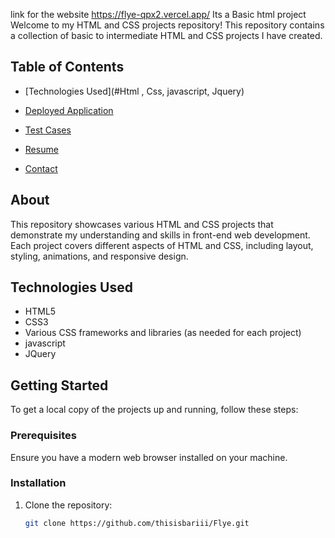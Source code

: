 
link for the website
https://flye-qpx2.vercel.app/
Its a Basic html project
Welcome to my HTML and CSS projects repository! This repository contains a collection of basic to intermediate HTML and CSS projects I have created.

## Table of Contents
- [Technologies Used](#Html , Css, javascript, Jquery)

- [Deployed Application](#deployed-application)
- [Test Cases](#test-cases)
- [Resume](#resume)
- [Contact](#contact)

## About
This repository showcases various HTML and CSS projects that demonstrate my understanding and skills in front-end web development. Each project covers different aspects of HTML and CSS, including layout, styling, animations, and responsive design.

## Technologies Used
- HTML5
- CSS3
- Various CSS frameworks and libraries (as needed for each project)
- javascript
- JQuery

## Getting Started
To get a local copy of the projects up and running, follow these steps:

### Prerequisites
Ensure you have a modern web browser installed on your machine.

### Installation
1. Clone the repository:
   ```sh
   git clone https://github.com/thisisbariii/Flye.git
